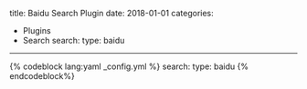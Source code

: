title: Baidu Search Plugin
date: 2018-01-01
categories:
- Plugins
- Search
search:
    type: baidu
---

{% codeblock lang:yaml _config.yml %}
search:
    type: baidu
{% endcodeblock%}
